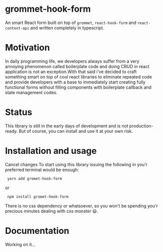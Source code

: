 # grommet-hook-form
An smart React form built on top of `grommet`, `react-hook-form` and `react-context-api` and written completely in typescript.

# Motivation
In daily programming life, we developers always suffer from a very annoying phenomenon called boilerplate code and doing CRUD in react application is not an exception.With that said i've decided to craft something smart on top of cool react libraries to eliminate repeated code and provide developers with a base to immediately start creating fully functional forms without filling components with boilerplate callback and state management codes.

# Status
This library is still in the early days of development and is not production-ready. But of course, you can install and use it at your own risk.

# Installation and usage
Cancel changes
To start using this library issuing the following in you'r preferred terminal would be enough:

```
 yarn add gromet-hook-form  
```
or
```
 npm install gromet-hook-form 
```

There is no css dependency or whatsoever, so you won't be spending you'r precious minutes dealing with css monster 😃. 

# Documentation
Working on it...
